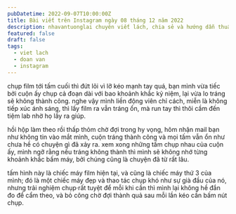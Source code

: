 ```yaml
---
pubDatetime: 2022-09-07T10:00:00Z
title: Bài viết trên Instagram ngày 08 tháng 12 năm 2022
description: nhavantuonglai chuyên viết lách, chia sẻ và hướng dẫn thuần thục khi thực hành viết lách qua những bài chia sẻ trên Instagram chính thức.
featured: false
draft: false
tags:
  - viet lach
  - doan van
  - instagram
---
```


chụp film tới tấm cuối thì đứt lõi vì lỡ kéo mạnh tay quá, bạn mình vừa tiếc bởi cuộn ấy chụp cả đoạn dài với bao khoảnh khắc kỷ niệm, lại vừa lo tráng sẽ không thành công. nghe vậy mình liền động viên chỉ cách, miễn là không tiếp xúc ánh sáng, thì lấy film ra vẫn tráng ổn, mà run tay thì thôi cầm đến tiệm lab nhờ họ lấy ra giúp.

hồi hộp làm theo rồi thấp thỏm chờ đợi trong hy vọng, hôm nhận mail bạn như không tin vào mắt mình, cuộn tráng thành công và mọi tấm vẫn ổn như chưa hề có chuyện gì đã xảy ra. xem xong những tấm chụp nhau của cuộn ấy, mình ngỡ rằng nếu tráng không thành thì mình sẽ không nhớ từng khoảnh khắc bấm máy, bởi chúng cũng là chuyện đã từ rất lâu.

tấm hình này là chiếc máy film hiện tại, và cũng là chiếc máy thứ 3 của mình; đó là một chiếc máy đẹp và thao tác chụp khó như sự già đầu của nó, nhưng trải nghiệm chụp·rất tuyệt để mỗi khi cần thì mình lại không hề đắn đo để cẩm theo, và bỏ công chờ đợi thành quả sau mỗi lần kéo cần bấm nút chụp.
